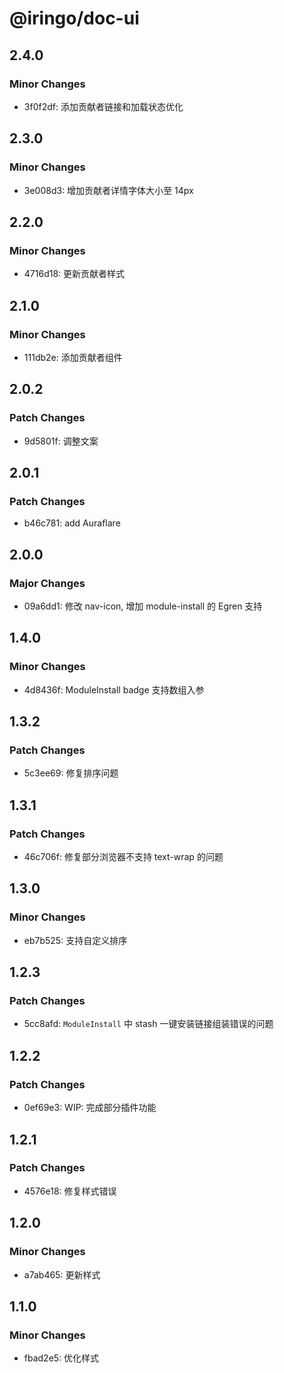 # @iringo/doc-ui

## 2.4.0

### Minor Changes

- 3f0f2df: 添加贡献者链接和加载状态优化

## 2.3.0

### Minor Changes

- 3e008d3: 增加贡献者详情字体大小至 14px

## 2.2.0

### Minor Changes

- 4716d18: 更新贡献者样式

## 2.1.0

### Minor Changes

- 111db2e: 添加贡献者组件

## 2.0.2

### Patch Changes

- 9d5801f: 调整文案

## 2.0.1

### Patch Changes

- b46c781: add Auraflare

## 2.0.0

### Major Changes

- 09a6dd1: 修改 nav-icon, 增加 module-install 的 Egren 支持

## 1.4.0

### Minor Changes

- 4d8436f: ModuleInstall badge 支持数组入参

## 1.3.2

### Patch Changes

- 5c3ee69: 修复排序问题

## 1.3.1

### Patch Changes

- 46c706f: 修复部分浏览器不支持 text-wrap 的问题

## 1.3.0

### Minor Changes

- eb7b525: 支持自定义排序

## 1.2.3

### Patch Changes

- 5cc8afd: `ModuleInstall` 中 stash 一键安装链接组装错误的问题

## 1.2.2

### Patch Changes

- 0ef69e3: WIP: 完成部分插件功能

## 1.2.1

### Patch Changes

- 4576e18: 修复样式错误

## 1.2.0

### Minor Changes

- a7ab465: 更新样式

## 1.1.0

### Minor Changes

- fbad2e5: 优化样式
